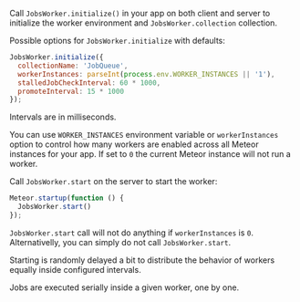 Call `JobsWorker.initialize()` in your app on both client and server to initialize the worker environment and
`JobsWorker.collection` collection.

Possible options for `JobsWorker.initialize` with defaults:

```javascript
JobsWorker.initialize({
  collectionName: 'JobQueue',
  workerInstances: parseInt(process.env.WORKER_INSTANCES || '1'),
  stalledJobCheckInterval: 60 * 1000,
  promoteInterval: 15 * 1000
});
```

Intervals are in milliseconds.

You can use `WORKER_INSTANCES` environment variable or `workerInstances` option to control how many workers are enabled
across all Meteor instances for your app. If set to `0` the current Meteor instance will not run a worker.

Call `JobsWorker.start` on the server to start the worker:

```javascript
Meteor.startup(function () {
  JobsWorker.start()
});
```

`JobsWorker.start` call will not do anything if `workerInstances` is `0`. Alternativelly, you can simply do not call
`JobsWorker.start`.

Starting is randomly delayed a bit to distribute the behavior of workers equally inside configured intervals.

Jobs are executed serially inside a given worker, one by one.
